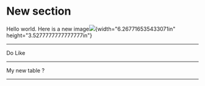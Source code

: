 # New section

Hello world. Here is a new
image![](../media/image3.png){width="6.267716535433071in"
height="3.5277777777777777in"}

  -----------------------------------------------------------------------
  Do                                  Like
  ----------------------------------- -----------------------------------
  My                                  new table ?

  -----------------------------------------------------------------------
